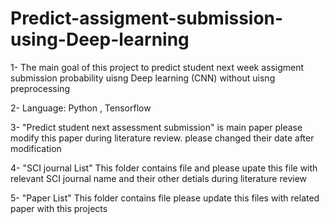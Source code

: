 # Predict-assigment-submission-using-Deep-learning
1- The main goal of this project to predict student next week assigment submission probability uisng Deep learning (CNN) without uisng preprocessing 

2- Language: Python , Tensorflow

3- "Predict student next assessment submission" is main paper please modify this paper during literature review. please changed their date after  modification 

4- "SCI journal List" This folder contains file and please upate this file with relevant SCI journal name and their other detials during literature review

5- "Paper List" This folder contains file please update this files with related paper with this projects 
